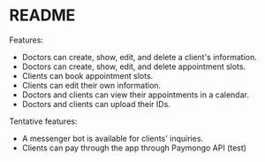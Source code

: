 # README

Features:
* Doctors can create, show, edit, and delete a client's information.
* Doctors can create, show, edit, and delete appointment slots.
* Clients can book appointment slots.
* Clients can edit their own information.
* Doctors and clients can view their appointments in a calendar.
* Doctors and clients can upload their IDs.


Tentative features:
* A messenger bot is available for clients' inquiries.
* Clients can pay through the app through Paymongo API (test)



<!-- 

This README would normally document whatever steps are necessary to get the
application up and running.

Things you may want to cover:

* Ruby version

* System dependencies

* Configuration

* Database creation

* Database initialization

* How to run the test suite

* Services (job queues, cache servers, search engines, etc.)

* Deployment instructions

* ... -->
